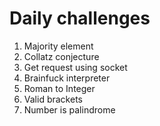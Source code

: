 # Daily challenges
   
1. Majority element
2. Collatz conjecture
3. Get request using socket
4. Brainfuck interpreter
5. Roman to Integer
6. Valid brackets
7. Number is palindrome